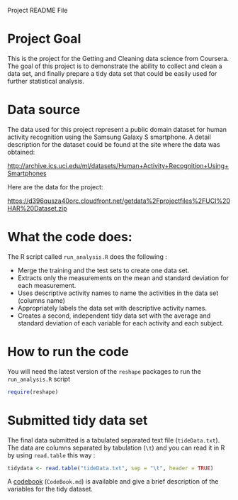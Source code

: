 Project README File

# Project Goal

This is the project for the Getting and Cleaning data science from Coursera.
The goal of this project is to demonstrate the ability to collect and clean a data set, and finally prepare a tidy data set that could be easily used for further statistical analysis. 

# Data source

The data used for this project represent a public domain dataset for human activity recognition using the Samsung Galaxy S smartphone. 
A detail description for the dataset could be found at the site where the data was obtained: 

<http://archive.ics.uci.edu/ml/datasets/Human+Activity+Recognition+Using+Smartphones> 

Here are the data for the project:

<https://d396qusza40orc.cloudfront.net/getdata%2Fprojectfiles%2FUCI%20HAR%20Dataset.zip> 

# What the code does:
The R script called `run_analysis.R` does the following : 
-   Merge the training and the test sets to create one data set.
-   Extracts only the measurements on the mean and standard deviation for each measurement.
-   Uses descriptive activity names to name the activities in the data set (columns name)
-   Appropriately labels the data set with descriptive activity names.
-   Creates a second, independent tidy data set with the average and standard deviation of each variable for each activity and each subject.

# How to run the code

You will need the latest version of the `reshape` packages to run the `run_analysis.R` script

```R
require(reshape)
```

# Submitted tidy data set

The final data submitted is a tabulated separated text file (`tideData.txt`). 
The data are columns separated by tabulation (`\t`) and you can read it in R by using `read.table` this way :

```R
tidydata <- read.table("tideData.txt", sep = "\t", header = TRUE)
```

A [codebook](https://github.com/junjianni/getCleanDataProj/blob/master/cookbook.md) (`CodeBook.md`) is available and give a brief description of the variables for the tidy dataset.
